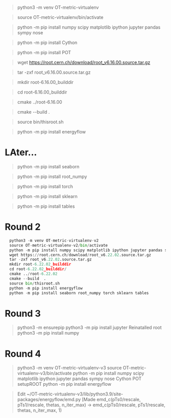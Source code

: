 > python3 -m venv OT-metric-virtualenv

> source OT-metric-virtualenv/bin/activate

> python -m pip install numpy scipy matplotlib ipython jupyter pandas sympy nose

> python -m pip  install Cython

> python -m pip  install POT

> wget https://root.cern.ch/download/root_v6.16.00.source.tar.gz

> tar -zxf root_v6.16.00.source.tar.gz

> mkdir root-6.16.00_builddir

> cd root-6.16.00_builddir

> cmake ../root-6.16.00

> cmake --build  .

> source bin/thisroot.sh

> python -m pip install energyflow		  


#  LAter...
> python -m pip install seaborn

> python -m pip install root_numpy

> python -m pip install torch

> python -m pip install sklearn

> python -m pip install tables



# Round 2
```python
  python3 -m venv OT-metric-virtualenv-v2
  source OT-metric-virtualenv-v2/bin/activate
  python -m pip install numpy scipy matplotlib ipython jupyter pandas sympy nose Cython POT
  wget https://root.cern.ch/download/root_v6.22.02.source.tar.gz
  tar -zxf root_v6.22.02.source.tar.gz 
  mkdir root-6.22.02_builddir
  cd root-6.22.02_builddir/
  cmake ../root-6.22.02
  cmake --build  .
  source bin/thisroot.sh 
  python -m pip install energyflow
  python -m pip install seaborn root_numpy torch sklearn tables
```

# Round 3
> python3 -m ensurepip
> python3 -m pip install jupyter
> Reinatalled root
> python3 -m pip install numpy

# Round 4

>  python3 -m venv OT-metric-virtualenv-v3
> source OT-metric-virtualenv-v3/bin/activate
> python -m pip install numpy scipy matplotlib ipython jupyter pandas sympy nose Cython POT
> setupROOT
> python -m pip install energyflow

> Edit ~/OT-metric-virtualenv-v3/lib/python3.9/site-packages/energyflow/emd.py  [Made emd_c(pTs0/rescale, pTs1/rescale, thetas, n_iter_max) -> emd_c(pTs0/rescale, pTs1/rescale, thetas, n_iter_max, 1)